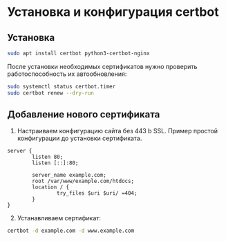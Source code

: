 # Установка и конфигурация certbot

## Установка

```bash
sudo apt install certbot python3-certbot-nginx
```

После установки необходимых сертификатов нужно проверить работоспособность их автообновления:
```bash
sudo systemctl status certbot.timer
sudo certbot renew --dry-run
```

## Добавление нового сертификата

1. Настраиваем конфигурацию сайта без 443 b SSL. Пример простой конфигурации до установки сертификата.
```nginx
server {
        listen 80;
        listen [::]:80;

        server_name example.com;
        root /var/www/example.com/htdocs;
        location / {
                try_files $uri $uri/ =404;
        }
}
```
2. Устанавливаем сертификат:
```bash
certbot -d example.com -d www.example.com
```
